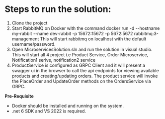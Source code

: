 ﻿


# Steps to run the solution:
1. Clone the project
2. Start RabbitMQ on Docker with the command
	docker run -d --hostname my-rabbit --name dev-rabbit -p 15672:15672 -p 5672:5672 rabbitmq:3-management
	This will start rabbitmq on localhost with the default username/password.
3. Open MicroservicesSolution.sln and run the solution in visual studio. This will start all 4 project i.e Product Service, Order Microservice, Notification1 serive, notification2 service
4. ProductService is configured as GRPC Client and it will present a swagger ui in the browser to call the api endpoints for viewing available products and creating/updating orders. The product service will invoke the PlaceOrder and UpdateOrder methods on the OrdersService via GRPC.



**Pre-Requisite**
- Docker should be installed and running on the system.
- .net 6 SDK and VS 2022 is required.
